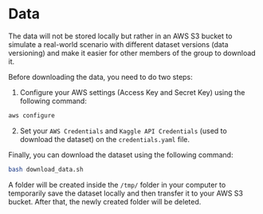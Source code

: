 # Data

The data will not be stored locally but rather in an AWS S3 bucket to simulate a real-world scenario with different dataset versions (data versioning) and make it easier for other members of the group to download it.

Before downloading the data, you need to do two steps:

1. Configure your AWS settings (Access Key and Secret Key) using the following command:

```bash
aws configure
```

2. Set your `AWS Credentials` and `Kaggle API Credentials` (used to download the dataset) on the `credentials.yaml` file.

Finally, you can download the dataset using the following command:

```bash
bash download_data.sh
```

A folder will be created inside the `/tmp/` folder in your computer to temporarily save the dataset locally and then transfer it to your AWS S3 bucket. After that, the newly created folder will be deleted.